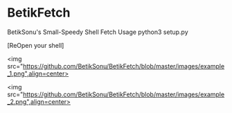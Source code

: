 # BetikFetch
BetikSonu's Small-Speedy Shell Fetch
Usage 
    python3 setup.py
 
[ReOpen your shell]

<img src="https://github.com/BetikSonu/BetikFetch/blob/master/images/example_1.png",align=center>

<img src="https://github.com/BetikSonu/BetikFetch/blob/master/images/example_2.png",align=center>
